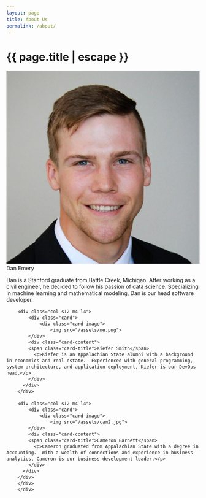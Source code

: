 ```yaml
---
layout: page
title: About Us
permalink: /about/
---
```


<h1 class="page-title">{{ page.title | escape }}</h1>

<div class="section">
	<div class="row">
		<div class="col s12 m4 l4">
			<div class="card">
            	<div class="card-image">
              		<img src="/assets/dan.jpg">
            </div>
            <div class="card-content">
            <span class="card-title">Dan Emery</span>
              <p>Dan is a Stanford graduate from Battle Creek, Michigan.  After working as a civil engineer, he decided to follow his passion of data science.  Specializing in machine learning and mathematical modeling, Dan is our head software developer.</p>
            </div>
          </div>
		</div>

		<div class="col s12 m4 l4">
			<div class="card">
            	<div class="card-image">
              		<img src="/assets/me.png">
            </div>
            <div class="card-content">
            <span class="card-title">Kiefer Smith</span>
              <p>Kiefer is an Appalachian State alumni with a background in economics and real estate.  Experienced with general programming, system architecture, and application deployment, Kiefer is our DevOps head.</p>
            </div>
          </div>
		</div>

		<div class="col s12 m4 l4">
			<div class="card">
            	<div class="card-image">
              		<img src="/assets/cam2.jpg">
            </div>
            <div class="card-content">
            <span class="card-title">Cameron Barnett</span>
              <p>Cameron graduated from Appalachian State with a degree in Accounting.  With a wealth of connections and experience in business analytics, Cameron is our business development leader.</p>
            </div>
          </div>
		</div>
        </div>
		</div>



